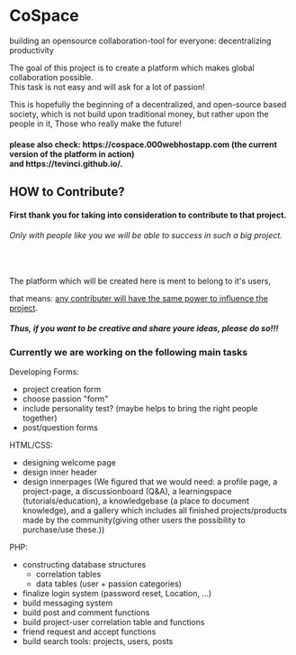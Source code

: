 # CoSpace
building an opensource collaboration-tool for everyone: decentralizing productivity

The goal of this project is to create a platform which makes global collaboration possible. <br>
This task is not easy and will ask for a lot of passion!

This is hopefully the beginning of a decentralized, and open-source based society, which is not build upon traditional money, but rather upon the people in it, Those who really make the future!

<h4>please also check: https://cospace.000webhostapp.com (the current version of the platform in action)<br>
and https://tevinci.github.io/.</h4>

<h2>HOW to Contribute?</h2>

<h4>First thank you for taking into consideration to contribute to that project.</h4>
<h6>Only with people like you we will be able to success in such a big project.</h6> 
<br>

The platform which will be created here is ment to belong to it's users,

that means: <u>any contributer will have the same power to influence the project</u>.<br> 
<h5>Thus, if you want to be creative and share youre ideas, please do so!!!</h5>

<h3>Currently we are working on the following main tasks</h3>

Developing Forms:
- project creation form
- choose passion "form"
- include personality test? (maybe helps to bring the right people together)
- post/question forms

HTML/CSS:
- designing welcome page 
- design inner header
- design innerpages (We figured that we would need: a profile page, a project-page, a discussionboard (Q&A), a learningspace (tutorials/education), a knowledgebase (a place to document knowledge), and a gallery which includes all finished projects/products made by the community(giving other users the possibility to purchase/use these.))

PHP:
- constructing database structures
  - correlation tables
  - data tables (user + passion categories)
- finalize login system (password reset, Location, ...)
- build messaging system
- build post and comment functions
- build project-user correlation table and functions
- friend request and accept functions
- build search tools: projects, users, posts



